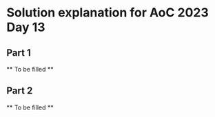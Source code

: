# Solution explanation for AoC 2023 Day 13

## Part 1

** To be filled **

## Part 2

** To be filled **